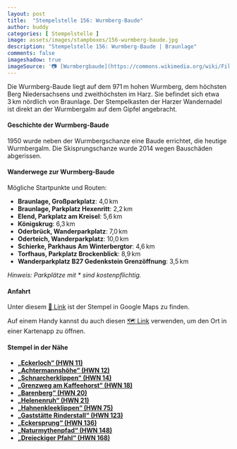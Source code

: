 ```yaml
---
layout: post
title:  "Stempelstelle 156: Wurmberg-Baude"
author: buddy
categories: [ Stempelstelle ]
image: assets/images/stampboxes/156-wurmberg-baude.jpg
description: "Stempelstelle 156: Wurmberg-Baude | Braunlage"
comments: false
imageshadow: true
imageSource: '📷 [Wurmbergbaude](https://commons.wikimedia.org/wiki/File:Wurmbergbaude.jpg) von <a href="//commons.wikimedia.org/wiki/User:B.Thomas95" title="User:B.Thomas95">Thomas Binder</a> unter Lizenz [CC BY-SA 4.0](https://creativecommons.org/licenses/by-sa/4.0)'
---
```


Die Wurmberg-Baude liegt auf dem 971 m hohen Wurmberg, dem höchsten Berg Niedersachsens und zweithöchsten im Harz. Sie befindet sich etwa 3 km nördlich von Braunlage. Der Stempelkasten der Harzer Wandernadel ist direkt an der Wurmbergalm auf dem Gipfel angebracht. 

#### Geschichte der Wurmberg-Baude

1950 wurde neben der Wurmbergschanze eine Baude errichtet, die heutige Wurmbergalm. Die Skisprungschanze wurde 2014 wegen Bauschäden abgerissen. 

#### Wanderwege zur Wurmberg-Baude

Mögliche Startpunkte und Routen:

- **Braunlage, Großparkplatz**: 4,0 km
- **Braunlage, Parkplatz Hexenritt**: 2,2 km
- **Elend, Parkplatz am Kreisel**: 5,6 km
- **Königskrug**: 6,3 km
- **Oderbrück, Wanderparkplatz**: 7,0 km
- **Oderteich, Wanderparkplatz**: 10,0 km
- **Schierke, Parkhaus Am Winterbergtor**: 4,6 km
- **Torfhaus, Parkplatz Brockenblick**: 8,9 km
- **Wanderparkplatz B27 Gedenkstein Grenzöffnung**: 3,5 km

*Hinweis: Parkplätze mit \* sind kostenpflichtig.* 

#### Anfahrt

Unter diesem [📍 Link](https://www.google.com/maps/dir/?api=1&origin=&destination=51.75643%2C%2010.61868) ist der Stempel in Google Maps zu finden.

<div class="android-only">
  Auf einem Handy kannst du auch diesen 
  <a href="geo:51.75643,10.61868">🗺️ Link</a> 
  verwenden, um den Ort in einer Kartenapp zu öffnen.
  <p></p>
</div>

#### Stempel in der Nähe

- [**„Eckerloch“ (HWN 11)**](/stempelstelle-11-eckerloch)
- [**„Achtermannshöhe“ (HWN 12)**](/stempelstelle-12-achtermannshoehe)
- [**„Schnarcherklippen“ (HWN 14)**](/stempelstelle-14-schnarcherklippe-schutzhuette)
- [**„Grenzweg am Kaffeehorst“ (HWN 18)**](/stempelstelle-18-grenzweg-am-kaffeehorst)
- [**„Barenberg“ (HWN 20)**](/stempelstelle-20-barenberg-aussichtspunkt)
- [**„Helenenruh“ (HWN 21)**](/stempelstelle-21-helenenruh)
- [**„Hahnenkleeklippen“ (HWN 75)**](/stempelstelle-75-hahnenkleeklippen)
- [**„Gaststätte Rinderstall“ (HWN 123)**](/stempelstelle-123-gaststaette-rinderstall)
- [**„Eckersprung“ (HWN 136)**](/stempelstelle-136-eckersprung)
- [**„Naturmythenpfad“ (HWN 148)**](/stempelstelle-148-naturmythenpfad-nph)
- [**„Dreieckiger Pfahl“ (HWN 168)**](/stempelstelle-168-dreieckiger-pfahl)
